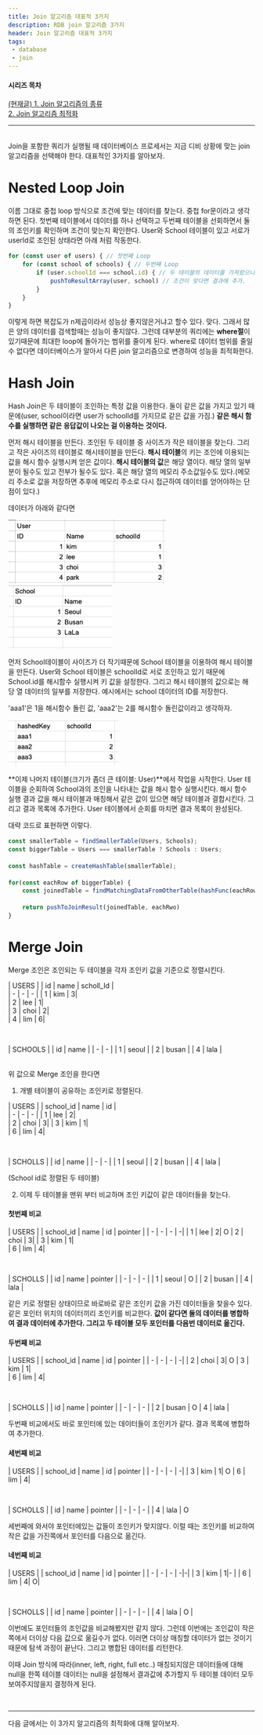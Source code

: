 ```yaml
---
title: Join 알고리즘 대표적 3가지
description: RDB join 알고리즘 3가지
header: Join 알고리즘 대표적 3가지
tags:
 - database
 - join
---
```



#### 시리즈 목차
<U>(현재글) 1. Join 알고리즘의 종류</U> <br>
[2. Join 알고리즘 최적화]() <br>

---
<br>
Join을 포함한 쿼리가 실행될 때 데이터베이스 프로세서는 지금 디비 상황에 맞는 join 알고리즘을 선택해야 한다. 대표적인 3가지를 알아보자.

# Nested Loop Join
이름 그대로 중첩 loop 방식으로 조건에 맞는 데이터를 찾는다. 중첩 for문이라고 생각하면 된다.
첫번째 테이블에서 데이터를 하나 선택하고 두번째 테이블을 선회하면서 둘의 조인키를 확인하며 조건이 맞는지 확인한다.
User와 School 테이블이 있고 서로가 userId로 조인된 상태라면 아래 처럼 작동한다.

```ts
for (const user of users) { // 첫번째 Loop
    for (const school of schools) { // 두번째 Loop
        if (user.schoolId === school.id) { // 두 테이블의 데이터를 가져왔으니 조인 조건 확인.
            pushToResultArray(user, school) // 조건이 맞다면 결과에 추가.
        }
    }
}
```
이렇게 하면 복잡도가 n제곱이라서 성능상 좋지않은거냐고 할수 있다. 맞다. 그래서 많은 양의 데이터를 검색할때는 성능이 좋지않다.
그런데 대부분의 쿼리에는 **where절**이 있기때문에 최대한 loop에 돌아가는 범위를 줄이게 된다. where로 데이터 범위를 줄일수 없다면 데이터베이스가 알아서 다른 join 알고리즘으로 변경하여 성능을 최적화한다.


# Hash Join
Hash Join은 두 테이블이 조인하는 특정 값을 이용한다. 둘이 같은 값을 가지고 있기 때문에(user, school이라면 user가 schoolId를 가지므로 같은 값을 가짐.) **같은 해시 함수를 실행하면 같은 응답값이 나오는 걸 이용하는 것이다.**

먼저 해시 테이블을 만든다. 조인된 두 테이블 중 사이즈가 작은 테이블을 찾는다. 그리고 작은 사이즈의 테이블로 해시테이블을 만든다. **해시 테이블**의 키는 조인에 이용되는 값을 해시 함수 실행시켜 얻은 값이다. **해시 테이블의 값**은 해당 열이다. 해당 열의 일부분이 될수도 있고 전부가 될수도 있다. 혹은 해당 열의 메모리 주소값일수도 있다.(메모리 주소로 값을 저장하면 추후에 메모리 주소로 다시 접근하여 데이터를 얻어야하는 단점이 있다.)

데이터가 아래와 같다면

![1](/img/writing-images/usertable.png)
![2](/img/writing-images/schooltable.png)

먼저 School테이블이 사이즈가 더 작기때문에 School 테이블을 이용하여 해시 테이블을 만든다. User와 School 테이블은 schoolId로 서로 조인하고 있기 때문에 School.id를 해시함수 실행시켜 키 값을 설정한다. 그리고 해시 테이블의 값으로는 해당 열 데이터의 일부를 저장한다. 예시에서는 school 데이터의 ID를 저장한다.

'aaa1'은 1을 해시함수 돌린 값, 'aaa2'는 2를 해시함수 돌린값이라고 생각하자.

![2](/img/writing-images/hashtable.png)

**이제 나머지 테이블(크기가 좀더 큰 테이블: User)**에서 작업을 시작한다. User 테이블을 순회하여 School과의 조인을 나타내는 값을 해시 함수 실행시킨다. 해시 함수 실행 결과 값을 해시 테이블과 매칭해서 같은 값이 있으면 해당 테이블과 결합시킨다. 그리고 결과 목록에 추가한다. User 테이블에서 순회를 마치면 결과 목록이 완성된다.

대략 코드로 표현하면 이렇다.
```ts
const smallerTable = findSmallerTable(Users, Schools);
const biggerTable = Users === smallerTable ? Schools : Users;

const hashTable = createHashTable(smallerTable);

for(const eachRow of biggerTable) {
    const joinedTable = findMatchingDataFromOtherTable(hashFunc(eachRow.joinKey))

    return pushToJoinResult(joinedTable, eachRwo)
}
```

# Merge Join

Merge 조인은 조인되는 두 테이블을 각자 조인키 값을 기준으로 정렬시킨다.

| USERS |
| id    | name | scholl_Id |    
| - | - | - |
| 1  | kim    |  3|   
| 2 | lee    |    1|   
| 3    | choi    | 2|        
| 4    | lim    |   6| 

<br>

| SCHOOLS    | 
| id    | name |
| - | - |
| 1  | seoul    |
| 2 | busan    |
| 4    | lala    |

<br>
위 값으로 Merge 조인을 한다면

1. 개별 테이블이 공유하는 조인키로 정렬된다.

| USERS |
| school_id    | name | id |    
| - | - | - |
| 1 | lee    |    2|   
| 2    | choi    | 3| 
| 3  | kim    |  1|          
| 6    | lim    |   4| 

<br>

| SCHOLLS |
| id    | name |
| - | - |
| 1  | seoul    |
| 2 | busan    |
| 4    | lala    |

(School id로 정렬된 두 테이블)

2. 이제 두 테이블을 맨위 부터 비교하며 조인 키값이 같은 데이터들을 찾는다.

#### 첫번째 비교

| USERS    |
| school_id    | name | id | pointer |
| - | - | - | -|
| 1 | lee    |    2|   O
| 2    | choi    | 3| 
| 3  | kim    |  1|          
| 6    | lim    |   4| 

<br>

| SCHOLLS    |
| id    | name | pointer |
| - | - | - |
| 1  | seoul    | O |
| 2 | busan    |
| 4    | lala    |

같은 키로 정렬된 상태이므로 바로바로 같은 조인키 값을 가진 데이터들을 찾을수 있다. 
같은 포인터 위치의 데이터끼리 조인키를 비교한다. **값이 같다면 둘의 데이터를 병합하여 결과 데이터에 추가한다.
그리고 두 테이블 모두 포인터를 다음번 데이터로 옮긴다.**

#### 두번째 비교

| USERS    |
| school_id    | name | id | pointer |
| - | - | - | -|
| 2    | choi    | 3| O
| 3  | kim    |  1|        
| 6    | lim    |   4| 

<br>

| SCHOLLS    |
| id    | name | pointer |
| - | - | - |
| 2 | busan    | O
| 4    | lala    |

두번째 비교에서도 바로 포인터에 있는 데이터들이 조인키가 같다. 결과 목록에 병합하여 추가한다.

#### 세번째 비교

| USERS    |
| school_id    | name | id | pointer |
| - | - | - | -|
| 3  | kim    |  1| O
| 6    | lim    |   4| 

<br>

| SCHOLLS    |
| id    | name | pointer |
| - | - | - |
| 4    | lala    | O

세번째에 와서야 포인터에있는 값들이 조인키가 맞지않다. 이럴 때는 조인키를 비교하여 작은 값을 가진쪽에서 포인터를 다음으로 옮긴다.

#### 네번째 비교

| USERS    |
| school_id    | name | id | pointer |
| - | - | - | -|-|
| 3  | kim    |  1|- |
| 6    | lim    |   4|  O|

<br>

| SCHOLLS    |
| id    | name | pointer |
| -     | -    | -       |
| 4     | lala | O       |

이번에도 포인터들의 조인값을 비교해봤지만 같지 않다. 그런데 이번에는 조인값이 작은 쪽에서 더이상 다음 값으로 옮길수가 없다. 이러면 더이상 매칭할 데이터가 없는 것이기 때문에 탐색 과정이 끝난다. 그리고 병합된 데이터를 리턴한다.

이때 Join 방식에 따라(inner, left, right, full etc..) 매칭되지않은 데이터들에 대해 null을 한쪽 테이블 데이터는 null을 설정해서 결과값에 추가할지 두 테이블 데이터 모두 보여주지않을지 결정하게 된다.

<br>

---
다음 글에서는 이 3가지 알고리즘의 최적화에 대해 알아보자.